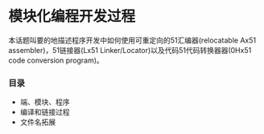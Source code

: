 # 模块化编程开发过程
本话题叫要的地描述程序开发中如何使用可重定向的51汇编器(relocatable Ax51 assembler)，51链接器(Lx51 Linker/Locator)以及代码51代码转换器器(0Hx51 code conversion program)。

### 目录

- 端、模块、程序
- 编译和链接过程
- 文件名拓展
